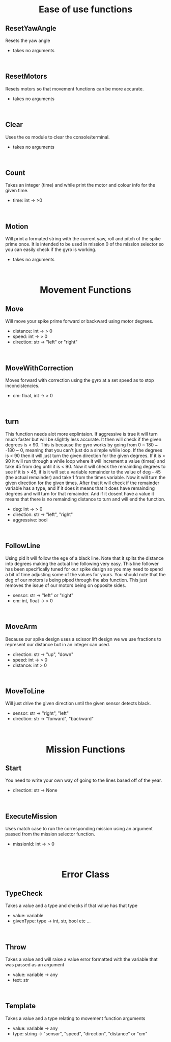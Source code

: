 
<h1 align="center">Ease of use functions <h3>

## ResetYawAngle
Resets the yaw angle

- takes no arguments

<br>

## ResetMotors
Resets motors so that movement functions can be more accurate.

- takes no arguments

<br>

## Clear
Uses the os module to clear the console/terminal.

- takes no arguments

<br>

## Count
Takes an integer (time) and while print the motor and colour info for the given time.

- time: int -> >0

<br>

## Motion
Will print a formated string with the current yaw, roll and pitch of the spike prime once. It is intended to be used in mission 0 of the mission selector so you can easily check if the gyro is working.

- takes no arguments

<br>

<h1 align="center">Movement Functions <h3>

## Move
Will move your spike prime forward or backward using motor degrees.

- distance: int -> > 0
- speed: int -> > 0
- direction: str -> "left" or "right"

<br>

## MoveWithCorrection
Moves forward with correction using the gyro at a set speed as to stop inconcistencies.

- cm: float, int -> > 0

<br>

## turn
This function needs alot more explintaion. If aggressive is true it will turn much faster but will be slightly less accurate. It then will check if the given degrees is < 90. This is because the gyro works by going from 0 ~ 180 ~ -180 ~ 0, meaning that you can't just do a simple while loop. If the degrees is < 90 then it will just turn the given direction for the given degrees. If it is > 90 it will run through a while loop where it will increment a value (times) and take 45 from deg until it is < 90. Now it will check the remainding degrees to see if it is > 45, if is it will set a variable remainder to the value of deg - 45 (the actual remainder) and take 1 from the times variable. Now it will turn the given direction for the given times. After that it will check if the remainder variable has a type, and if it does it means that it does have remainding degrees and will turn for that remainder. And if it dosent have a value it means that there is no remainding distance to turn and will end the function.


- deg: int -> > 0
- direction: str -> "left", "right"
- aggressive: bool

<br>

## FollowLine
Using pid it will follow the ege of a black line. Note that it splits the distance into degrees making the actual line following very easy. This line follower has been specifically tuned for our spike design so you may need to spend a bit of time adjusting some of the values for yours. You should note that the deg of our motors is being piped through the abs function. This just removes the issue of our motors being on opposite sides.

- sensor: str -> "left" or "right"
- cm: int, float -> > 0

<br>

## MoveArm
Because our spike design uses a scissor lift design we we use fractions to represent our distance but in an integer can used.

- direction: str -> "up", "down"
- speed: int -> > 0
- distance: int > 0

<br>

## MoveToLine
Will just drive the given direction until the given sensor detects black.

- sensor: str -> "right", "left"
- direction: str -> "forward", "backward"

<br>

<h1 align="center">Mission Functions <h3>

## Start
You need to write your own way of going to the lines based off of the year.

- direction: str -> None

<br>

## ExecuteMission
Uses match case to run the corresponding mission using an argument passed from the mission selector function.

- missionId: int -> > 0

<br>

<h1 align="center">Error Class <h3>

## TypeCheck
Takes a value and a type and checks if that value has that type

- value: variable
- givenType: type -> int, str, bool etc ...

<br>

## Throw
Takes a value and will raise a value error formatted with the variable that was passed as an argument

- value: variable -> any
- text: str

<br>

## Template
Takes a value and a type relating to movement function arguments

- value: variable -> any
- type: string -> "sensor", "speed", "direction", "distance" or "cm"

<br>

